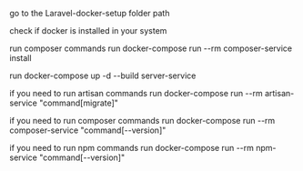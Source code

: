 go to the Laravel-docker-setup folder path

check if docker is installed in your system

run composer commands run docker-compose run --rm composer-service install

run docker-compose up -d --build server-service

if you need to run artisan commands run docker-compose run --rm artisan-service "command[migrate]"

if you need to run composer commands run docker-compose run --rm composer-service "command[--version]"

if you need to run npm commands run docker-compose run --rm npm-service "command[--version]"